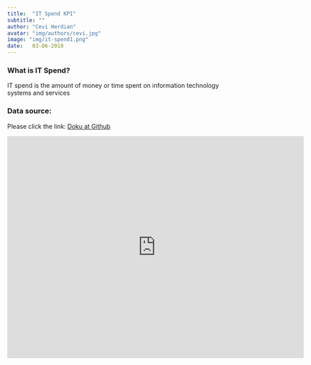 ```yaml
---
title:  "IT Spend KPI"
subtitle: ""
author: "Cevi Herdian"
avatar: "img/authors/cevi.jpg"
image: "img/it-spend1.png"
date:   03-06-2018
---
```


### What is IT Spend?
IT spend is the amount of money or time spent on information technology systems and services

### Data source:
Please click the link: [Doku at Github](https://github.com/itsmecevi/it-spend-analysis-sample)




<iframe width="680" height="510" src="https://app.powerbi.com/view?r=eyJrIjoiZTMyMmJiZWUtNzFkMy00YTdhLTk2YjktN2U5YzhiNTMzMGJmIiwidCI6IjU3NTMyN2Q0LTBmNGMtNGI5ZS1hNzE4LWQwOTViMWMyMzdiNSIsImMiOjh9" frameborder="0" allowFullScreen="true"></iframe>
